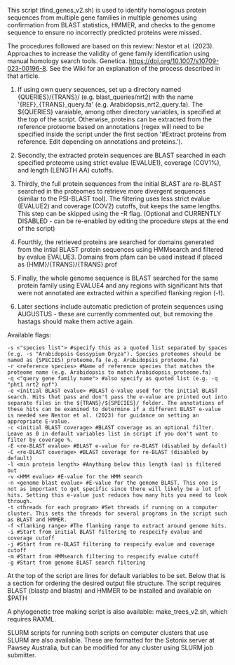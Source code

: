 This script (find_genes_v2.sh) is used to identify homologous protein sequences from multiple gene families in multiple genomes using confirmation from BLAST statistics, HMMER, and checks to the genome sequence to ensure no incorrectly predicted proteins were missed. 

The procedures followed are based on this review: Nestor et al. (2023). Approaches to increase the validity of gene family identification using manual homology search tools. Genetica. https://doi.org/10.1007/s10709-023-00196-8. See the Wiki for an explanation of the process described in that article.

1. If using own query sequences, set up a directory named {QUERIES}/{TRANS}/ (e.g. blast_queries/nrt2) with the name '{REF}_{TRANS}_query.fa' (e.g. Arabidopsis_nrt2_query.fa). The ${QUERIES} varaiable, among other directory variables, is specified at the top of the script.
Otherwise, proteins can be extracted from the reference proteome based on annotations (regex will need to be specified inside the script under the first section '#Extract proteins from reference. Edit depending on annotations and proteins.').

2. Secondly, the extracted protein sequences are BLAST searched in each specified proteome using strict evalue (EVALUE1), coverage (COV1%), and length (LENGTH AA) cutoffs.
  
3. Thirdly, the full protein sequences from the initial BLAST are re-BLAST searched in the proteomes to retrieve more divergent sequences (similar to the PSI-BLAST tool). The filtering uses less strict evalue (EVALUE2) and coverage (COV2) cutoffs, but keeps the same lengths. This step can be skipped using the -R flag.
(Optional and CURRENTLY DISABLED - can be re-enabled by editing the procedure steps at the end of the script)

4. Fourthly, the retrieved proteins are searched for domains generated from the intial BLAST protein sequences using HMMsearch and filtered by evalue EVALUE3. Domains from pfam can be used instead if placed as {HMM}/{TRANS}/{TRANS}.prof

5. Finally, the whole genome sequence is BLAST searched for the same protein family using EVALUE4 and any regions with significant hits that were not annotated are extracted within a specified flanking region (-f).

6. Later sections include automatic prediction of protein sequences using AUGUSTUS - these are currently commented out, but removing the hastags should make them active again.


Available flags:

    -s <"species list"> #specify this as a quoted list separated by spaces (e.g. -s "Arabidopsis Gossypium Oryza"). Species proteomes should be named as {SPECIES)_proteome.fa (e.g. Arabidopsis_proteome.fa)
    -r <reference species> #Name of reference species that matches the proteome name (e.g. Arabidopsis to match Arabidopsis_proteome.fa)
    -q <"query gene family name"> #also specify as quoted list (e.g. -q "pht1 nrt2 npf")
    -e <initial BLAST evalue> #BLAST e-value used for the initial BLAST search. Hits that pass and don't pass the e-value are printed out into separate files in the ${TRANS}/${SPECIES}/ folder. The annotations of these hits can be examined to determine if a different BLAST e-value is needed see Nestor et al. (2023) for guidance on setting an appropriate E-value.
    -c <initial BLAST coverage> #BLAST coverage as an optional filter. Leave as 0 in default variables list in script if you don't want to filter by coverage %.
    -E <re-BLAST evalue> #BLAST e-value for re-BLAST (disabled by default)
    -C <re-BLAST coverage> #BLAST coverage for re-BLAST (disabled by default)
    -l <min protein length> #Anything below this length (aa) is filtered out
    -v <HMM evalue> #E-value for the HMM search
    -n <genome blast evalue> #E-value for the genome BLAST. This one is not as important to get specific since there will likely be a lot of hits. Setting this e-value just reduces how many hits you need to look through.
    -t <threads for each program> #Set threads if running on a computer cluster. This sets the threads for several programs in the script such as BLAST and HMMER.
    -f <flanking range> #The flanking range to extract around genome hits.
    -i #Start from initial BLAST filtering to respecify evalue and coverage cutoff
    -j #Start from re-BLAST filtering to respecify evalue and coverage cutoff
    -m #Start from HMMsearch filtering to respecify evalue cutoff
    -g #Start from genome BLAST search filtering

At the top of the script are lines for default variables to be set. Below that is a section for ordering the desired output file structure.
The script requires BLAST (blastp and blastn) and HMMER to be installed and available on $PATH

A phylogenetic tree making script is also available: make_trees_v2.sh, which requires RAXML.

SLURM scripts for running both scripts on computer clusters that use SLURM are also available. These are formatted for the Setonix server at Pawsey Australia, but can be modified for any cluster using SLURM job submitter.
